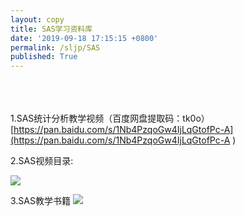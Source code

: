 ```yaml
---
layout: copy
title: SAS学习资料库
date: '2019-09-18 17:15:15 +0800'
permalink: /sljp/SAS
published: True
---
```


<br><br><br>
1.SAS统计分析教学视频（百度网盘提取码：tk0o）
[https://pan.baidu.com/s/1Nb4PzqoGw4IjLqGtofPc-A](https://pan.baidu.com/s/1Nb4PzqoGw4IjLqGtofPc-A )



2.SAS视频目录:

![](http://lvxiong7zg.ufile.ucloud.com.cn/SAS视频目录.png?UCloudPublicKey=zH1tXB1v72BYQh4Sf6Ie7SyRwfNpA2MqTDXq7e6X&Signature=jS1Jg46gSL4MCNtOdVX5bH1bbDM%3D&Expires=1568792101)


3.SAS教学书籍
![](http://lvxiong7zg.ufile.ucloud.com.cn/SAS统计分析实用宝典.jpg?UCloudPublicKey=zH1tXB1v72BYQh4Sf6Ie7SyRwfNpA2MqTDXq7e6X&Signature=1JGc7nnlP33My%2FMsqMyL27JVDT8%3D&Expires=1568791766)


